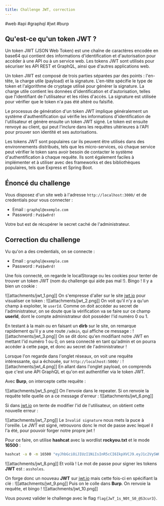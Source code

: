 ```yaml
---
title: Challenge JWT, correction
---
```


#web #api #graphql #jwt #burp

## Qu'est-ce qu'un token JWT ?

Un token JWT (JSON Web Token) est une chaîne de caractères encodée en base64 qui contient des informations d'identification et d'autorisation pour accéder à une API ou à un service web. Les tokens JWT sont utilisés pour sécuriser les API REST et GraphQL, ainsi que d'autres applications web.

Un token JWT est composé de trois parties séparées par des points : l'en-tête, la charge utile (payload) et la signature. L'en-tête spécifie le type de token et l'algorithme de cryptage utilisé pour générer la signature. La charge utile contient les données d'identification et d'autorisation, telles que l'identifiant de l'utilisateur et les rôles d'accès. La signature est utilisée pour vérifier que le token n'a pas été altéré ou falsifié.

Le processus de génération d'un token JWT implique généralement un système d'authentification qui vérifie les informations d'identification de l'utilisateur et génère ensuite un token JWT signé. Le token est ensuite renvoyé au client, qui peut l'inclure dans les requêtes ultérieures à l'API pour prouver son identité et ses autorisations.

Les tokens JWT sont populaires car ils peuvent être utilisés dans des environnements distribués, tels que les micro-services, où chaque service peut vérifier le token sans avoir besoin de contacter le système d'authentification à chaque requête. Ils sont également faciles à implémenter et à utiliser avec des frameworks et des bibliothèques populaires, tels que Express et Spring Boot.

## Énoncé du challenge

Vous disposez d'un site web à l'adresse `http://localhost:3000/` et de credentials pour vous connecter :
- Email : `graphql@exemple.com`
- Password : `Pa$$w0rd!`

Votre but est de récupérer le secret caché de l'administrateur.

## Correction du challenge

Vu qu'on a des credentials, on se connecte :

- Email : `graphql@exemple.com`
- Password : `Pa$$w0rd!`

Une fois connecté, on regarde le localStorage ou les cookies pour tenter de trouver un token JWT (nom du challenge qui aide pas mal !).
Bingo ! Il y a bien un cookie :

![[attachments/jwt_1.png]]
On s'empresse d'aller sur le site [jwt.io](https://jwt.io) pour visualiser ce token :
![[attachments/jwt_2.png]]
On voit qu'il n'y a qu'un champ à exploiter, le `userId`.
Comme on doit accéder au secret de l'administrateur, on se doute que la vérification va se faire sur ce champ **userId**, dont le compte administrateur doit posséder l'id numéro 0 ou 1.

En testant à la main ou en faisant un **dirb** sur le site, on remarque rapidement qu'il y a une route `/admin`, qui affiche ce message :
![[attachments/jwt_3.png]]
On se dit donc qu'en modifiant notre JWT en mettant l'id numéro 1 ou 0, on sera connecté en tant qu'admin et on pourra accéder à cette page, et donc au secret de l'administrateur !

Lorsque l'on regarde dans l'onglet réseaux, on voit une requête intéressante, qui a échouée, sur `http://localhost:5000/` :
![[attachments/jwt_4.png]]
En allant dans l'onglet payload, on comprends que c'est une API GraphQL et qu'on est authentifier via le token JWT.

Avec **Burp**, on intercepte cette requête :

![[attachments/jwt_5.png]]
On l'envoie dans le repeater.
Si on renvoie la requête telle quelle on a ce message d'erreur :
![[attachments/jwt_6.png]]

Si dans [jwt.io](https://jwt.io) on tente de modifier l'id de l'utilisateur, on obtient cette nouvelle erreur :

![[attachments/jwt_7.png]]
Le `Invalid signature` nous mets la puce à l'oreille. Le JWT est signé, retrouvons donc le mot de passe avec lequel il l'a été, pour pouvoir forger notre propre jwt !

Pour ce faire, on utilise **hashcat**  avec la wordlist **rockyou.txt** et le mode **16500** :
```bash
hashcat -a 0 -m 16500 "eyJhbGciOiJIUzI1NiIsInR5cCI6IkpXVCJ9.eyJ1c2VySWQiOjIsImlhdCI6MTY3ODgxNTcxMH0.52WMLQlg-bPooX8ca2iV5NNvdkBH8mWu0MdryUI2Wm4" /usr/share/wordlists/rockyou.txt
```
![[attachments/jwt_8.png]]
Et voilà ! Le mot de passe pour signer les tokens **JWT** est : `assholes`.

On forge donc un nouveau **JWT** sur [jwt.io](https://www.jwt.io) mais cette fois-ci en spécifiant la clé :
![[attachments/jwt_9.png]]
Puis on le colle dans **Burp**. On renvoie la requête, et bingo !
![[attachments/jwt_10.png]]

Vous pouvez valider le challenge avec le flag `flag{JwT_1s_N0t_S0_@S3cur3}`.